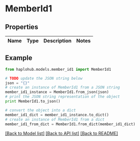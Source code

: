 # MemberId1


## Properties
Name | Type | Description | Notes
------------ | ------------- | ------------- | -------------

## Example

```python
from haplohub.models.member_id1 import MemberId1

# TODO update the JSON string below
json = "{}"
# create an instance of MemberId1 from a JSON string
member_id1_instance = MemberId1.from_json(json)
# print the JSON string representation of the object
print MemberId1.to_json()

# convert the object into a dict
member_id1_dict = member_id1_instance.to_dict()
# create an instance of MemberId1 from a dict
member_id1_from_dict = MemberId1.from_dict(member_id1_dict)
```
[[Back to Model list]](../README.md#documentation-for-models) [[Back to API list]](../README.md#documentation-for-api-endpoints) [[Back to README]](../README.md)



